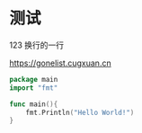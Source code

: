 # 测试

123
换行的一行

https://gonelist.cugxuan.cn


```go
package main
import "fmt"

func main(){
    fmt.Println("Hello World!")
}
```